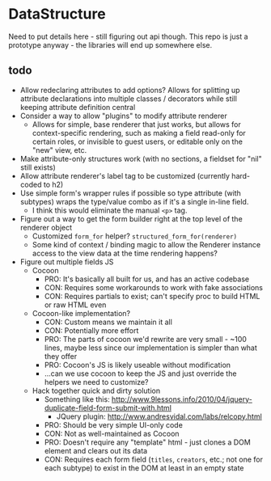DataStructure
====

Need to put details here - still figuring out api though.  This repo is
just a prototype anyway - the libraries will end up somewhere else.

todo
---

* Allow redeclaring attributes to add options?  Allows for splitting up attribute declarations
  into multiple classes / decorators while still keeping attribute definition central
* Consider a way to allow "plugins" to modify attribute renderer
  * Allows for simple, base renderer that just works, but allows for context-specific rendering,
    such as making a field read-only for certain roles, or invisible to guest users, or
    editable only on the "new" view, etc.
* Make attribute-only structures work (with no sections, a fieldset for "nil" still exists)
* Allow attribute renderer's label tag to be customized (currently hard-coded to h2)
* Use simple form's wrapper rules if possible so type attribute (with subtypes) wraps the
  type/value combo as if it's a single in-line field.
  * I think this would eliminate the manual `<p>` tag.
* Figure out a way to get the form builder right at the top level of the renderer object
  * Customized `form_for` helper?  `structured_form_for(renderer)`
  * Some kind of context / binding magic to allow the Renderer instance access to the view data
    at the time rendering happens?
* Figure out multiple fields JS
  * Cocoon
    * PRO: It's basically all built for us, and has an active codebase
    * CON: Requires some workarounds to work with fake associations
    * CON: Requires partials to exist; can't specify proc to build HTML or raw HTML even
  * Cocoon-like implementation?
    * CON: Custom means we maintain it all
    * CON: Potentially more effort
    * PRO: The parts of cocoon we'd rewrite are very small - ~100 lines, maybe less since
      our implementation is simpler than what they offer
    * PRO: Cocoon's JS is likely useable without modification
    * ...can we use cocoon to keep the JS and just override the helpers we need to customize?
  * Hack together quick and dirty solution
    * Something like this: http://www.9lessons.info/2010/04/jquery-duplicate-field-form-submit-with.html
      * JQuery plugin: http://www.andresvidal.com/labs/relcopy.html
    * PRO: Should be very simple UI-only code
    * CON: Not as well-maintained as Cocoon
    * PRO: Doesn't require any "template" html - just clones a DOM element and clears out its data
    * CON: Requires each form field (`titles`, `creators`, etc.; not one for each subtype) to exist in
      the DOM at least in an empty state
